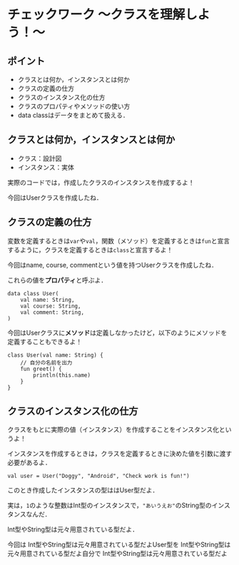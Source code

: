 # チェックワーク 〜クラスを理解しよう！〜

## ポイント
- クラスとは何か，インスタンスとは何か
- クラスの定義の仕方
- クラスのインスタンス化の仕方
- クラスのプロパティやメソッドの使い方
- data classはデータをまとめて扱える．

## クラスとは何か，インスタンスとは何か
- クラス：設計図
- インスタンス：実体

実際のコードでは，作成したクラスのインスタンスを作成するよ！

今回はUserクラスを作成したね．

## クラスの定義の仕方
変数を定義するときは`var`や`val`，関数（メソッド）を定義するときは`fun`と宣言するように，クラスを定義するときは`class`と宣言するよ！

今回はname, course, commentという値を持つUserクラスを作成したね．

これらの値を**プロパティ**と呼ぶよ．
```
data class User(
    val name: String,
    val course: String,
    val comment: String,
)
```

今回はUserクラスに**メソッド**は定義しなかったけど，以下のようにメソッドを定義することもできるよ！
```
class User(val name: String) {
    // 自分の名前を出力
    fun greet() {
        println(this.name)
    }
}
```

## クラスのインスタンス化の仕方
クラスをもとに実際の値（インスタンス）を作成することをインスタンス化というよ！

インスタンスを作成するときは，クラスを定義するときに決めた値を引数に渡す必要があるよ．
```
val user = User("Doggy", "Android", "Check work is fun!")
```

このとき作成したインスタンスの型ははUser型だよ．

実は，`1`のような整数はInt型のインスタンスで，`"あいうえお"`のString型のインスタンスなんだ．

Int型やString型は元々用意されている型だよ．

今回は
Int型やString型は元々用意されている型だよUser型を
Int型やString型は元々用意されている型だよ自分で
Int型やString型は元々用意されている型だよ

